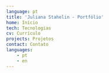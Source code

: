 ```yaml
---
language: pt
title: 'Juliana Stahelin - Portfólio'
home: Início
tech: Tecnologias
cv: Currículo
projects: Projetos
contact: Contato
languages: 
    - pt
    - en
---
```


